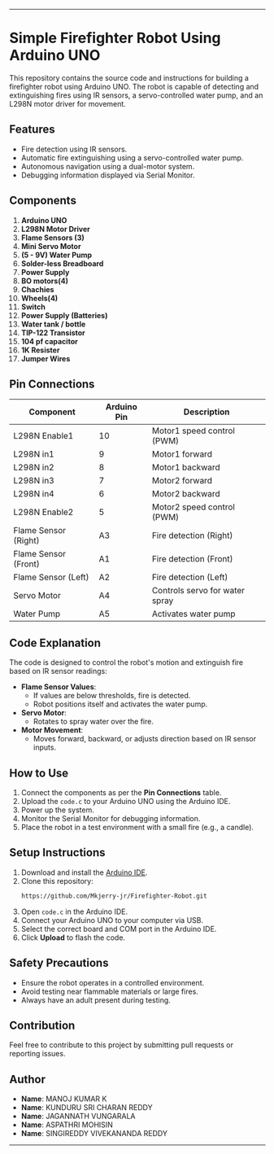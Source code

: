 
---

# Simple Firefighter Robot Using Arduino UNO  

This repository contains the source code and instructions for building a firefighter robot using Arduino UNO. The robot is capable of detecting and extinguishing fires using IR sensors, a servo-controlled water pump, and an L298N motor driver for movement.

## Features  
- Fire detection using IR sensors.  
- Automatic fire extinguishing using a servo-controlled water pump.  
- Autonomous navigation using a dual-motor system.  
- Debugging information displayed via Serial Monitor.  

## Components  
1. **Arduino UNO**  
2. **L298N Motor Driver**  
3. **Flame Sensors (3)**  
4. **Mini Servo Motor**  
5. **(5 - 9V) Water Pump**
6. **Solder-less Breadboard**
7. **Power Supply**
8. **BO motors(4)**
9. **Chachies**
10. **Wheels(4)**
11. **Switch**
12. **Power Supply (Batteries)**
13. **Water tank / bottle**
14. **TIP-122 Transistor**
15. **104 pf capacitor**
16. **1K Resister**
17. **Jumper Wires**

## Pin Connections  

| **Component**         | **Arduino Pin** | **Description**              |  
|-----------------------|----------------|-----------------------------|  
| L298N Enable1         | 10             | Motor1 speed control (PWM)  |  
| L298N in1             | 9              | Motor1 forward              |  
| L298N in2             | 8              | Motor1 backward             |  
| L298N in3             | 7              | Motor2 forward              |  
| L298N in4             | 6              | Motor2 backward             |  
| L298N Enable2         | 5              | Motor2 speed control (PWM)  |  
| Flame Sensor (Right)     | A3             | Fire detection (Right)      |  
| Flame Sensor (Front)     | A1             | Fire detection (Front)      |  
| Flame Sensor (Left)      | A2             | Fire detection (Left)       |  
| Servo Motor           | A4             | Controls servo for water spray |  
| Water Pump            | A5             | Activates water pump        |  

## Code Explanation  
The code is designed to control the robot's motion and extinguish fire based on IR sensor readings:  
- **Flame Sensor Values**:  
  - If values are below thresholds, fire is detected.  
  - Robot positions itself and activates the water pump.  
- **Servo Motor**:  
  - Rotates to spray water over the fire.  
- **Motor Movement**:  
  - Moves forward, backward, or adjusts direction based on IR sensor inputs.  

## How to Use  
1. Connect the components as per the **Pin Connections** table.  
2. Upload the `code.c` to your Arduino UNO using the Arduino IDE.  
3. Power up the system.  
4. Monitor the Serial Monitor for debugging information.  
5. Place the robot in a test environment with a small fire (e.g., a candle).  

## Setup Instructions  
1. Download and install the [Arduino IDE](https://www.arduino.cc/en/software).  
2. Clone this repository:  
   ```bash  
   https://github.com/Mkjerry-jr/Firefighter-Robot.git
   ```  
3. Open `code.c` in the Arduino IDE.  
4. Connect your Arduino UNO to your computer via USB.  
5. Select the correct board and COM port in the Arduino IDE.  
6. Click **Upload** to flash the code.  

## Safety Precautions  
- Ensure the robot operates in a controlled environment.  
- Avoid testing near flammable materials or large fires.  
- Always have an adult present during testing.

## Contribution  
Feel free to contribute to this project by submitting pull requests or reporting issues.  

## Author  
- **Name**: MANOJ KUMAR K
- **Name**: KUNDURU SRI CHARAN REDDY
- **Name**: JAGANNATH VUNGARALA
- **Name**: ASPATHRI MOHISIN
- **Name**: SINGIREDDY VIVEKANANDA REDDY
  

---
